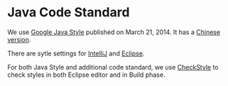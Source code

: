 # Java Code Standard 

We use [Google Java Style](https://google.github.io/styleguide/javaguide.html) published on March 21, 2014. It has a [Chinese version](http://blog.mosil.biz/2014/05/java-style-guide/).

There are sytle settings for [IntelliJ](https://github.com/google/styleguide/blob/gh-pages/intellij-java-google-style.xml) and [Eclipse](https://github.com/google/styleguide/blob/gh-pages/eclipse-java-google-style.xml).

For both Java Style and additional code standard, we use [CheckStyle](http://checkstyle.sourceforge.net/) to check styles in both Eclipse editor and in Build phase. 
